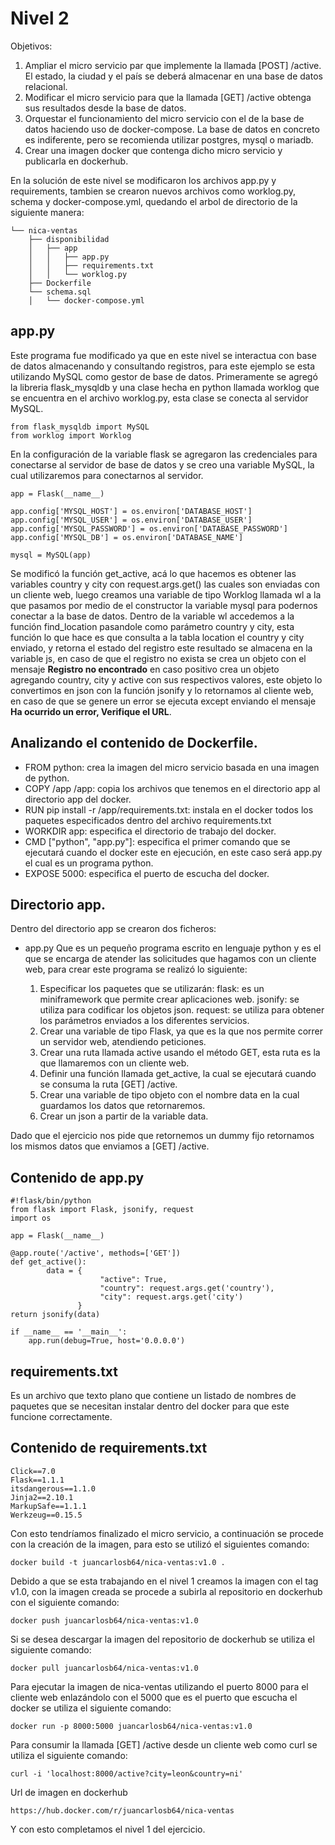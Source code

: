 ﻿# Nivel 2
Objetivos:
1. Ampliar el micro servicio par que implemente la llamada [POST] /active. El estado, la ciudad y el país se deberá almacenar en una base de datos relacional.
2. Modificar el micro servicio para que la llamada [GET] /active obtenga sus resultados desde la base de datos.
3. Orquestar el funcionamiento del micro servicio con el de la base de datos haciendo uso de docker-compose. La base de datos en concreto es indiferente, pero se recomienda utilizar postgres, mysql o mariadb.
4. Crear una imagen docker que contenga dicho micro servicio y publicarla en dockerhub.

En la solución de este nivel se modificaron los archivos app.py y requirements, tambien se crearon nuevos archivos como worklog.py, schema y docker-compose.yml, quedando el arbol de directorio de la siguiente manera:

    └── nica-ventas
	    ├── disponibilidad
	    │   ├── app
	    │   │   ├── app.py
	    │   │   ├── requirements.txt
	    │   │   └── worklog.py
		├── Dockerfile
		└── schema.sql
		│	└── docker-compose.yml
## app.py
Este programa fue modificado ya que en este nivel se interactua con base de datos almacenando y consultando registros, para este ejemplo se esta utilizando MySQL como gestor de base de datos. Primeramente se agregó la libreria flask_mysqldb y una clase hecha en python llamada worklog que se encuentra en el archivo worklog.py, esta clase se conecta al servidor MySQL.

    from flask_mysqldb import MySQL
    from worklog import Worklog
En la configuración de la variable flask se agregaron las credenciales para conectarse al servidor de base de datos y se creo una variable MySQL, la cual utilizaremos para conectarnos al servidor.

    app = Flask(__name__)
    
    app.config['MYSQL_HOST'] = os.environ['DATABASE_HOST']
    app.config['MYSQL_USER'] = os.environ['DATABASE_USER']
    app.config['MYSQL_PASSWORD'] = os.environ['DATABASE_PASSWORD']
    app.config['MYSQL_DB'] = os.environ['DATABASE_NAME']
    
    mysql = MySQL(app)
Se modificó la función get_active, acá lo que hacemos es obtener las variables country y city con request.args.get() las cuales son enviadas con un cliente web, luego creamos una variable de tipo Worklog llamada wl a la que pasamos por medio de el constructor la variable mysql para podernos conectar a la base de datos. Dentro de la variable wl accedemos a la función find_location pasandole como parámetro country y city, esta función lo que hace es que consulta a la tabla location el country y city enviado, y retorna el estado del registro este resultado se almacena en la variable js, en caso de que el registro no exista se crea un objeto con el mensaje **Registro no encontrado** en caso positivo crea un objeto agregando country, city y active con sus respectivos valores, este objeto lo convertimos en json con la función jsonify y lo retornamos al cliente web, en caso de que se genere un error se ejecuta except enviando el mensaje **Ha ocurrido un error, Verifique el URL**.
## Analizando el contenido de Dockerfile.

 - FROM python: crea la imagen del micro servicio basada en una imagen de python.
 - COPY /app /app: copia los archivos que tenemos en el directorio app al directorio app del docker.
 - RUN pip install -r /app/requirements.txt: instala en el docker todos los paquetes especificados dentro del archivo requirements.txt
 - WORKDIR app: especifica el directorio de trabajo del docker.
 - CMD ["python", "app.py"]: especifica el primer comando que se ejecutará cuando el docker este en ejecución, en este caso será app.py el cual es un programa python.
 - EXPOSE 5000: especifica el puerto de escucha del docker.
## Directorio app.
Dentro del directorio app se crearon dos ficheros: 
 - app.py
Que es un pequeño programa escrito en lenguaje python y es el que se encarga de atender las solicitudes que hagamos con un cliente web, para crear este programa se realizó lo siguiente:

	1. Especificar los paquetes que se utilizarán:
	flask: es un miniframework que permite crear aplicaciones web.
	jsonify: se utiliza para codificar los objetos json.
	request: se utiliza para obtener los parámetros enviados a los diferentes servicios.
	2. Crear una variable de tipo Flask, ya que es la que nos permite correr un servidor web, atendiendo peticiones.
	3. Crear una ruta llamada active usando el método GET, esta ruta es la que llamaremos con un cliente web.
	4. Definir una función llamada get_active, la cual se ejecutará cuando se consuma la ruta [GET] /active.
	5. Crear una variable de tipo objeto con el nombre data en la cual guardamos los datos que retornaremos.
	6. Crear un json a partir de la variable data.

Dado que el ejercicio nos pide que retornemos un dummy fijo retornamos los mismos datos que enviamos a [GET] /active.
## Contenido de app.py

    #!flask/bin/python
    from flask import Flask, jsonify, request
    import os
    
    app = Flask(__name__)
    
    @app.route('/active', methods=['GET'])
    def get_active():
    	    data = {
					    "active": True,
		                "country": request.args.get('country'),
		                "city": request.args.get('city')
			       }
	return jsonify(data)
	
	if __name__ == '__main__':
	    app.run(debug=True, host='0.0.0.0')
## requirements.txt
Es un archivo que texto plano que contiene un listado de nombres de paquetes que se necesitan instalar dentro del docker para que este funcione correctamente.

## Contenido de requirements.txt

    Click==7.0
    Flask==1.1.1
    itsdangerous==1.1.0
    Jinja2==2.10.1
    MarkupSafe==1.1.1
    Werkzeug==0.15.5

Con esto tendríamos finalizado el micro servicio, a continuación se procede con la creación de la imagen, para esto se utilizó el siguientes comando:

    docker build -t juancarlosb64/nica-ventas:v1.0 .

Debido a que se esta trabajando en el nivel 1 creamos la imagen con el tag v1.0, con la imagen creada se procede a subirla al repositorio en dockerhub con el siguiente comando:

    docker push juancarlosb64/nica-ventas:v1.0

Si se desea descargar la imagen del repositorio de dockerhub se utiliza el siguiente comando:

    docker pull juancarlosb64/nica-ventas:v1.0

Para ejecutar la imagen de nica-ventas utilizando el puerto 8000 para el cliente web enlazándolo con el 5000 que es el puerto que escucha el docker se utiliza el siguiente comando:
 
    docker run -p 8000:5000 juancarlosb64/nica-ventas:v1.0

Para consumir la llamada [GET] /active desde un cliente web como curl se utiliza el siguiente comando:

    curl -i 'localhost:8000/active?city=leon&country=ni'

Url de imagen en dockerhub

    https://hub.docker.com/r/juancarlosb64/nica-ventas

Y con esto completamos el nivel 1 del ejercicio.
